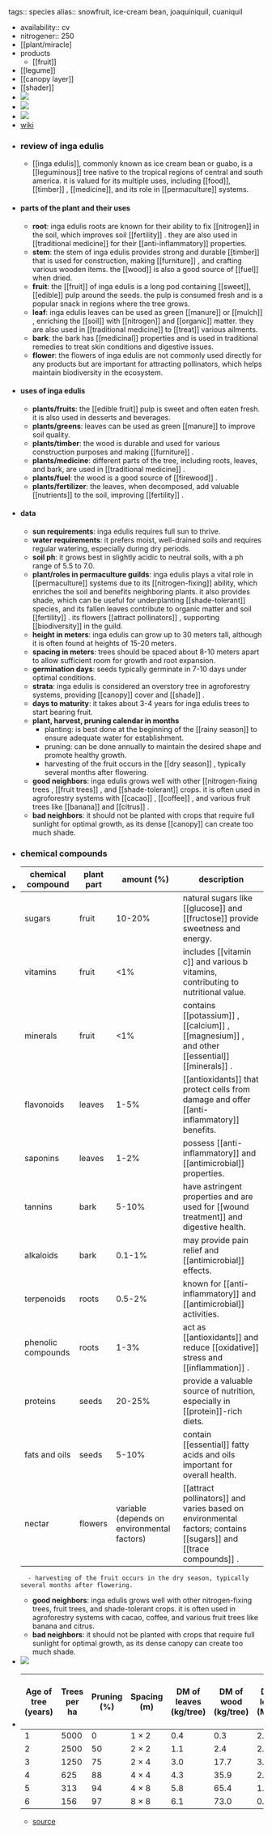 tags:: species
alias:: snowfruit, ice-cream bean, joaquiniquil, cuaniquil

- availability:: cv
- nitrogener:: 250
- [[plant/miracle]
- products
	- [[fruit]]
- [[legume]]
- [[canopy layer]]
- [[shader]]
- ![](https://peach-geographical-bat-397.mypinata.cloud/ipfs/QmWydt72tNvQizZmCb7ZCvtut6didjT5uqSxvmXbBUxs5P)
- ![](https://peach-geographical-bat-397.mypinata.cloud/ipfs/QmNSBkfGTpPK5pXFFD9C2iapHtsRkpZZ86cB2c74oPvV5M)
- ![](https://peach-geographical-bat-397.mypinata.cloud/ipfs/QmR84KRKJ5hawM7dbqqGwvkauwNgh4Wn9y1s9Ghfy6pE38)
- [wiki](https://en.wikipedia.org/wiki/Inga_edulis)
- ### review of inga edulis
	- [[inga edulis]], commonly known as ice cream bean or guabo, is a [[leguminous]] tree native to the tropical regions of central and south america. it is valued for its multiple uses, including [[food]], [[timber]] , [[medicine]], and its role in [[permaculture]] systems.
- #### parts of the plant and their uses
	- **root**: inga edulis roots are known for their ability to fix [[nitrogen]] in the soil, which improves soil [[fertility]] . they are also used in [[traditional medicine]] for their [[anti-inflammatory]] properties.
	- **stem**: the stem of inga edulis provides strong and durable [[timber]] that is used for construction, making [[furniture]] , and crafting various wooden items. the [[wood]] is also a good source of [[fuel]] when dried.
	- **fruit**: the [[fruit]] of inga edulis is a long pod containing [[sweet]], [[edible]] pulp around the seeds. the pulp is consumed fresh and is a popular snack in regions where the tree grows.
	- **leaf**: inga edulis leaves can be used as green [[manure]] or [[mulch]] , enriching the [[soil]] with [[nitrogen]] and [[organic]] matter. they are also used in [[traditional medicine]] to [[treat]] various ailments.
	- **bark**: the bark has [[medicinal]] properties and is used in traditional remedies to treat skin conditions and digestive issues.
	- **flower**: the flowers of inga edulis are not commonly used directly for any products but are important for attracting pollinators, which helps maintain biodiversity in the ecosystem.
- #### uses of inga edulis
	- **plants/fruits**: the [[edible fruit]] pulp is sweet and often eaten fresh. it is also used in desserts and beverages.
	- **plants/greens**: leaves can be used as green [[manure]] to improve soil quality.
	- **plants/timber**: the wood is durable and used for various construction purposes and making [[furniture]] .
	- **plants/medicine**: different parts of the tree, including roots, leaves, and bark, are used in [[traditional medicine]] .
	- **plants/fuel**: the wood is a good source of [[firewood]] .
	- **plants/fertilizer**: the leaves, when decomposed, add valuable [[nutrients]] to the soil, improving [[fertility]] .
- #### data
	- **sun requirements**: inga edulis requires full sun to thrive.
	- **water requirements**: it prefers moist, well-drained soils and requires regular watering, especially during dry periods.
	- **soil ph**: it grows best in slightly acidic to neutral soils, with a ph range of 5.5 to 7.0.
	- **plant/roles in permaculture guilds**: inga edulis plays a vital role in [[permaculture]] systems due to its [[nitrogen-fixing]] ability, which enriches the soil and benefits neighboring plants. it also provides shade, which can be useful for underplanting [[shade-tolerant]] species, and its fallen leaves contribute to organic matter and soil [[fertility]] . its flowers [[attract pollinators]] , supporting [[biodiversity]] in the guild.
	- **height in meters**: inga edulis can grow up to 30 meters tall, although it is often found at heights of 15-20 meters.
	- **spacing in meters**: trees should be spaced about 8-10 meters apart to allow sufficient room for growth and root expansion.
	- **germination days**: seeds typically germinate in 7-10 days under optimal conditions.
	- **strata**: inga edulis is considered an overstory tree in agroforestry systems, providing [[canopy]] cover and [[shade]] .
	- **days to maturity**: it takes about 3-4 years for inga edulis trees to start bearing fruit.
	- **plant, harvest, pruning calendar in months**
		- planting: is best done at the beginning of the [[rainy season]] to ensure adequate water for establishment.
		- pruning: can be done annually to maintain the desired shape and promote healthy growth.
		- harvesting of the fruit occurs in the [[dry season]] , typically several months after flowering.
	- **good neighbors**: inga edulis grows well with other [[nitrogen-fixing trees , [[fruit trees]] , and [[shade-tolerant]] crops. it is often used in agroforestry systems with [[cacao]] , [[coffee]] , and various fruit trees like [[banana]] and [[citrus]] .
	- **bad neighbors**: it should not be planted with crops that require full sunlight for optimal growth, as its dense [[canopy]] can create too much shade.
- ### chemical compounds
- | chemical compound | plant part | amount (%)  | description |
  |-------------------|------------|-------------|-------------|
  | sugars            | fruit      | 10-20%      | natural sugars like [[glucose]] and [[fructose]] provide sweetness and energy. |
  | vitamins          | fruit      | <1%         | includes [[vitamin c]] and various b vitamins, contributing to nutritional value. |
  | minerals          | fruit      | <1%         | contains [[potassium]] , [[calcium]] , [[magnesium]] , and other [[essential]] [[minerals]] . |
  | flavonoids        | leaves     | 1-5%        | [[antioxidants]] that protect cells from damage and offer [[anti-inflammatory]] benefits. |
  | saponins          | leaves     | 1-2%        | possess [[anti-inflammatory]] and [[antimicrobial]] properties. |
  | tannins           | bark       | 5-10%       | have astringent properties and are used for [[wound treatment]] and digestive health. |
  | alkaloids         | bark       | 0.1-1%      | may provide pain relief and [[antimicrobial]] effects. |
  | terpenoids        | roots      | 0.5-2%      | known for [[anti-inflammatory]] and [[antimicrobial]] activities. |
  | phenolic compounds| roots      | 1-3%        | act as [[antioxidants]] and reduce [[oxidative]] stress and [[inflammation]] . |
  | proteins          | seeds      | 20-25%      | provide a valuable source of nutrition, especially in [[protein]]-rich diets. |
  | fats and oils     | seeds      | 5-10%       | contain [[essential]] fatty acids and oils important for overall health. |
  | nectar            | flowers    | variable (depends on environmental factors) | [[attract pollinators]] and varies based on environmental factors; contains [[sugars]] and [[trace compounds]] . |
		- harvesting of the fruit occurs in the dry season, typically several months after flowering.
	- **good neighbors**: inga edulis grows well with other nitrogen-fixing trees, fruit trees, and shade-tolerant crops. it is often used in agroforestry systems with cacao, coffee, and various fruit trees like banana and citrus.
	- **bad neighbors**: it should not be planted with crops that require full sunlight for optimal growth, as its dense canopy can create too much shade.
- ![](https://peach-geographical-bat-397.mypinata.cloud/ipfs/QmR84KRKJ5hawM7dbqqGwvkauwNgh4Wn9y1s9Ghfy6pE38)
- | Age of tree (years) | Trees per ha | Pruning (%) | Spacing (m) | DM of leaves (kg/tree) | DM of wood (kg/tree) | DM of leaves (Mg/ha) | DM of wood (Mg/ha) | Total above-ground biomass (Mg/ha) |
  |---------------------|--------------|-------------|-------------|------------------------|----------------------|----------------------|--------------------|-----------------------------------|
  | 1                   | 5000         | 0           | 1 × 2       | 0.4                    | 0.3                  | 2.10                 | 1.65               | 3.75                              |
  | 2                   | 2500         | 50          | 2 × 2       | 1.1                    | 2.4                  | 2.80                 | 6.08               | 8.88                              |
  | 3                   | 1250         | 75          | 2 × 4       | 3.0                    | 17.7                 | 3.78                 | 22.11              | 25.89                             |
  | 4                   | 625          | 88          | 4 × 4       | 4.3                    | 35.9                 | 2.69                 | 22.43              | 25.12                             |
  | 5                   | 313          | 94          | 4 × 8       | 5.8                    | 65.4                 | 1.82                 | 20.48              | 22.29                             |
  | 6                   | 156          | 97          | 8 × 8       | 6.1                    | 73.0                 | 0.95                 | 11.39              | 12.34                             |
	- [source](http://www.icabr.com/agricultura/pdf_files/vol_43_4_pdf/lojka.pdf)
